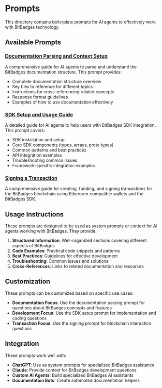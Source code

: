 # Prompts

This directory contains boilerplate prompts for AI agents to effectively work with BitBadges technology.

## Available Prompts

### [Documentation Parsing and Context Setup](documentation-parsing.md)
A comprehensive guide for AI agents to parse and understand the BitBadges documentation structure. This prompt provides:

- Complete documentation structure overview
- Key files to reference for different topics
- Instructions for cross-referencing related concepts
- Response format guidelines
- Examples of how to use documentation effectively

### [SDK Setup and Usage Guide](sdk-setup-and-usage.md)
A detailed guide for AI agents to help users with BitBadges SDK integration. This prompt covers:

- SDK installation and setup
- Core SDK components (types, arrays, proto types)
- Common patterns and best practices
- API integration examples
- Troubleshooting common issues
- Framework-specific integration examples

### [Signing a Transaction](signing-a-transaction.md)
A comprehensive guide for creating, funding, and signing transactions for the BitBadges blockchain using Ethereum-compatible wallets and the BitBadges SDK.

## Usage Instructions

These prompts are designed to be used as system prompts or context for AI agents working with BitBadges. They provide:

1. **Structured Information**: Well-organized sections covering different aspects of BitBadges
2. **Code Examples**: Practical code snippets and patterns
3. **Best Practices**: Guidelines for effective development
4. **Troubleshooting**: Common issues and solutions
5. **Cross-References**: Links to related documentation and resources

## Customization

These prompts can be customized based on specific use cases:

- **Documentation Focus**: Use the documentation parsing prompt for questions about BitBadges concepts and features
- **Development Focus**: Use the SDK setup prompt for implementation and coding questions
- **Transaction Focus**: Use the signing prompt for blockchain interaction questions

## Integration

These prompts work well with:

- **ChatGPT**: Use as system prompts for specialized BitBadges assistance
- **Claude**: Provide context for BitBadges development questions
- **Custom AI Agents**: Build specialized BitBadges AI assistants
- **Documentation Bots**: Create automated documentation helpers

